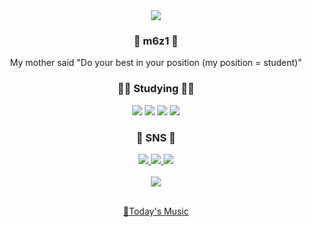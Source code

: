 <div align=center>
  <img src="https://capsule-render.vercel.app/api?type=waving&color=F26B8A&height=150&text=m6z1's%20Github">
</div>
<div align=center>
    <h3>👩 m6z1 👩 </h3>
    My mother said "Do your best in your position (my position = student)"
</div>

<div align=center>
    <h3>🏃‍♀️ Studying 🏃‍♀️ 
</div>
<div align=center>
  <img src="https://img.shields.io/badge/Linux-FCC624?style=flat&logo=Linux&logoColor=white" />
  <img src="https://img.shields.io/badge/Kotlin-7F52FF?style=flat&logo=Kotlin&logoColor=white" />
  <img src="https://img.shields.io/badge/Figma-F24E1E?style=flat&logo=Figma&logoColor=white" />
  <img src="https://img.shields.io/badge/Android-3DDC84F?style=flat&logo=Android&logoColor=white" />
</div>

<div align=center>
    <h3>🥨 SNS 🥨
</div>
<div align=center>
	<a href="https://velog.io/@m6z1">
		<img src="https://img.shields.io/badge/Blog-F08705?style=flat&logo=Velog&logoColor=white" />
	</a>
	<a href="mailto:sonmyungj1zz@gmail.com">
		<img src="https://img.shields.io/badge/Mail-43B02A?style=flat&logo=Gmail&logoColor=white" />
	</a>
	<a href="https://instagram.com/m6z1s?igshid=YmMyMTA2M2Y=">
		<img src="https://img.shields.io/badge/Instagram-E4405F?style=flat&logo=Instagram&logoColor=white" />
	</a>
</div>
<br>

<div align=center>
<img src="https://github-readme-stats.vercel.app/api?username=m6z1&show_icons=true">
<br>
<br>
	
[🎵Today's Music](http://www.youtube.com/watch?v=mBXBOLG06Wc)

